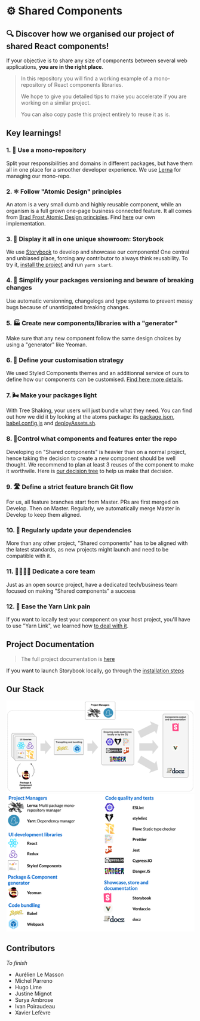 # ⚙ Shared Components

## 🔍 Discover how we organised our project of shared React components!

If your objective is to share any size of components between several web applications, **you are in the right place**.

> In this repository you will find a working example of a mono-repository of React components libraries.
>
> We hope to give you detailed tips to make you accelerate if you are working on a similar project.
>
> You can also copy paste this project entirely to reuse it as is.

## Key learnings!

### **1. 🧐 Use a mono-repository**

Split your responsibilities and domains in different packages, but have them all in one place for a smoother developer experience. We use [Lerna](https://github.com/lerna/lerna) for managing our mono-repo.

### **2. ⚛️ Follow "Atomic Design" principles**

An atom is a very small dumb and highly reusable component, while an organism is a full grown one-page business connected feature. It all comes from [Brad Frost Atomic Design principles](http://bradfrost.com/blog/post/atomic-web-design/). Find [here](documentation/technical-standards/architecture.md) our own implementation.

### **3. 🎪 Display it all in one unique showroom: Storybook**

We use [Storybook](https://storybook.js.org/) to develop and showcase our components! One central and unbiased place, forcing any contributor to always think reusability. To try it, [install the project](documentation/how-to-use/1-installation.md) and run `yarn start`.

### **4. 🔨 Simplify your packages versioning and beware of breaking changes**

Use automatic versionning, changelogs and type systems to prevent messy bugs because of unanticipated breaking changes.

### **5. 🏭 Create new components/libraries with a "generator"**

Make sure that any new component follow the same design choices by using a "generator" like Yeoman.

### **6. 💄 Define your customisation strategy**

We used Styled Components themes and an additionnal service of ours to define how our components can be customised. [Find here more details](documentation/development/how-to-style-a-component.md).

### **7. 🌬 Make your packages light**

With Tree Shaking, your users will just bundle what they need. You can find out how we did it by looking at the atoms package: its [package.json](packages/atoms/package.json), [babel.config.js](packages/atoms/babel.config.js) and [deployAssets.sh](packages/atoms/deployAssets.sh).

### **8. 👮‍ Control what components and features enter the repo**

Developing on "Shared components" is heavier than on a normal project, hence taking the decision to create a new component should be well thought. We recommend to plan at least 3 reuses of the component to make it worthwile. Here is [our decision tree](documentation/how-to-contribute/1-decision-making.md) to help us make that decision.

### **9. 🛣 Define a strict feature branch Git flow**

For us, all feature branches start from Master. PRs are first merged on Develop. Then on Master.
Regularly, we automatically merge Master in Develop to keep them aligned.

### **10. 🧹 Regularly update your dependencies**

More than any other project, "Shared components" has to be aligned with the latest standards, as new projects might launch and need to be compatible with it.

### **11. 👩‍💻👨‍💻 Dedicate a core team**

Just as an open source project, have a dedicated tech/business team focused on making "Shared components" a success

### **12. 🔗 Ease the Yarn Link pain**

If you want to locally test your component on your host project, you'll have to use "Yarn Link", we learned how [to deal with it](documentation/how-to-contribute/4.1-yarn-link.md).

## Project Documentation

> The full project documentation is [here](project-documentation.md)

If you want to launch Storybook locally, go through the [installation steps](documentation/how-to-contribute/2-getting-started.md)

## Our Stack

![stack flow](documentation/presentation/stack-flow.png)
![stack list](documentation/presentation/stack-list.png)

## Contributors

_To finish_

- Aurélien Le Masson
- Michel Parreno
- Hugo Lime
- Justine Mignot
- Surya Ambrose
- Ivan Poiraudeau
- Xavier Lefèvre
